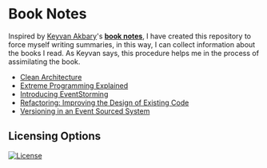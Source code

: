 # Book Notes

Inspired by [Keyvan Akbary](https://github.com/keyvanakbary)'s **[book notes](https://github.com/keyvanakbary/book-notes)**, I have created this repository to force myself writing summaries, in this way, I can collect information about the books I read. As Keyvan says, this procedure helps me in the process of assimilating the book.

* [Clean Architecture](clean_architecture.md)
* [Extreme Programming Explained](extreme_programming_explained.md)
* [Introducing EventStorming](introducing_eventstorming.md)
* [Refactoring: Improving the Design of Existing Code](refactoring_improving_the_design_of_existing_code.md)
* [Versioning in an Event Sourced System](versioning_in_an_event_sourced_system.md)

## Licensing Options

[![License](https://img.shields.io/badge/License-MIT-yellowgreen.svg?style=flat-square)](https://github.com/benatespina/book-notes/blob/master/LICENSE)
